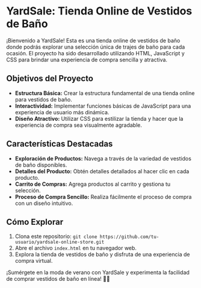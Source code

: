 
# YardSale: Tienda Online de Vestidos de Baño

¡Bienvenido a YardSale! Esta es una tienda online de vestidos de baño donde podrás explorar una selección única de trajes de baño para cada ocasión. El proyecto ha sido desarrollado utilizando HTML, JavaScript y CSS para brindar una experiencia de compra sencilla y atractiva.

## Objetivos del Proyecto

- **Estructura Básica:** Crear la estructura fundamental de una tienda online para vestidos de baño.
- **Interactividad:** Implementar funciones básicas de JavaScript para una experiencia de usuario más dinámica.
- **Diseño Atractivo:** Utilizar CSS para estilizar la tienda y hacer que la experiencia de compra sea visualmente agradable.

## Características Destacadas

- **Exploración de Productos:** Navega a través de la variedad de vestidos de baño disponibles.
- **Detalles del Producto:** Obtén detalles detallados al hacer clic en cada producto.
- **Carrito de Compras:** Agrega productos al carrito y gestiona tu selección.
- **Proceso de Compra Sencillo:** Realiza fácilmente el proceso de compra con un diseño intuitivo.

## Cómo Explorar

1. Clona este repositorio: `git clone https://github.com/tu-usuario/yardsale-online-store.git`
2. Abre el archivo `index.html` en tu navegador web.
3. Explora la tienda de vestidos de baño y disfruta de una experiencia de compra virtual.

¡Sumérgete en la moda de verano con YardSale y experimenta la facilidad de comprar vestidos de baño en línea! 👙🌊
